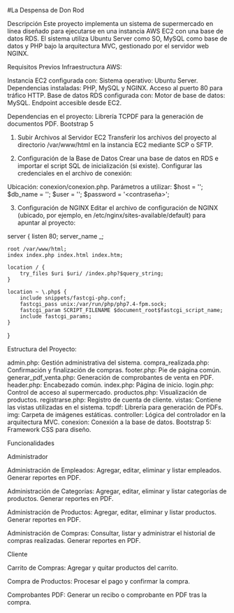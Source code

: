 
#La Despensa de Don Rod

Descripción
Este proyecto implementa un sistema de supermercado en línea diseñado para ejecutarse en una instancia AWS EC2 con una base de datos RDS. El sistema utiliza Ubuntu Server como SO, MySQL como base de datos y PHP bajo la arquitectura MVC, gestionado por el servidor web NGINX.

Requisitos Previos
Infraestructura AWS:

Instancia EC2 configurada con:
Sistema operativo: Ubuntu Server.
Dependencias instaladas: PHP, MySQL y NGINX.
Acceso al puerto 80 para tráfico HTTP.
Base de datos RDS configurada con:
Motor de base de datos: MySQL.
Endpoint accesible desde EC2.

Dependencias en el proyecto:
Librería TCPDF para la generación de documentos PDF.
Bootstrap 5

1. Subir Archivos al Servidor EC2
Transferir los archivos del proyecto al directorio /var/www/html en la instancia EC2 mediante SCP o SFTP.

2. Configuración de la Base de Datos
Crear una base de datos en RDS e importar el script SQL de inicialización (si existe).
Configurar las credenciales en el archivo de conexión:

Ubicación: conexion/conexion.php.
Parámetros a utilizar:
$host = '<endpoint de RDS>';
$db_name = '<nombre de la base de datos>';
$user = '<usuario>';
$password = '<contraseña>';

3. Configuración de NGINX
Editar el archivo de configuración de NGINX (ubicado, por ejemplo, en /etc/nginx/sites-available/default) para apuntar al proyecto:

server {
    listen 80;
    server_name _;

    root /var/www/html;
    index index.php index.html index.htm;

    location / {
        try_files $uri $uri/ /index.php?$query_string;
    }

    location ~ \.php$ {
        include snippets/fastcgi-php.conf;
        fastcgi_pass unix:/var/run/php/php7.4-fpm.sock;
        fastcgi_param SCRIPT_FILENAME $document_root$fastcgi_script_name;
        include fastcgi_params;
    }
}

Estructura del Proyecto: 

admin.php: Gestión administrativa del sistema.
compra_realizada.php: Confirmación y finalización de compras.
footer.php: Pie de página común.
generar_pdf_venta.php: Generación de comprobantes de venta en PDF.
header.php: Encabezado común.
index.php: Página de inicio.
login.php: Control de acceso al supermercado.
productos.php: Visualización de productos.
registrarse.php: Registro de cuenta de cliente.
vistas: Contiene las vistas utilizadas en el sistema.
tcpdf: Librería para generación de PDFs.
img: Carpeta de imágenes estáticas.
controller: Lógica del controlador en la arquitectura MVC.
conexion: Conexión a la base de datos.
Bootstrap 5: Framework CSS para diseño.

Funcionalidades

Administrador

Administración de Empleados:
Agregar, editar, eliminar y listar empleados.
Generar reportes en PDF.

Administración de Categorías:
Agregar, editar, eliminar y listar categorías de productos.
Generar reportes en PDF.

Administración de Productos:
Agregar, editar, eliminar y listar productos.
Generar reportes en PDF.

Administración de Compras:
Consultar, listar y administrar el historial de compras realizadas.
Generar reportes en PDF.

Cliente

Carrito de Compras:
Agregar y quitar productos del carrito.

Compra de Productos:
Procesar el pago y confirmar la compra.

Comprobantes PDF:
Generar un recibo o comprobante en PDF tras la compra.
